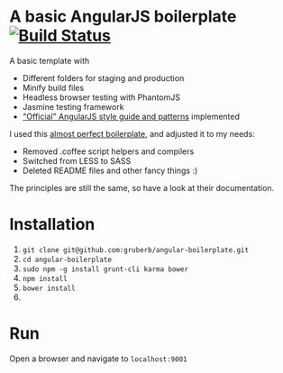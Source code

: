 # A basic AngularJS boilerplate  [![Build Status](https://travis-ci.org/gruberb/angular-boilerplate.svg?branch=master)](https://travis-ci.org/gruberb/angular-boilerplate)

A basic template with
- Different folders for staging and production
- Minify build files
- Headless browser testing with PhantomJS
- Jasmine testing framework
- ["Official" AngularJS style guide and patterns](https://github.com/johnpapa/angular-styleguide) implemented

I used this [almost perfect boilerplate](https://github.com/ngbp/ngbp), and adjusted it to my needs:
- Removed .coffee script helpers and compilers
- Switched from LESS to SASS
- Deleted README files and other fancy things :)

The principles are still the same, so have a look at their documentation.

# Installation

1. `git clone git@github.com:gruberb/angular-boilerplate.git`
2. `cd angular-boilerplate`
3. `sudo npm -g install grunt-cli karma bower`
4. `npm install`
5. `bower install`
6. 

# Run

Open a browser and navigate to `localhost:9001`
